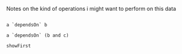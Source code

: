 Notes on the kind of operations i might want to perform on this data

```

a `dependsOn` b

a `dependsOn` (b and c)

showFirst

```